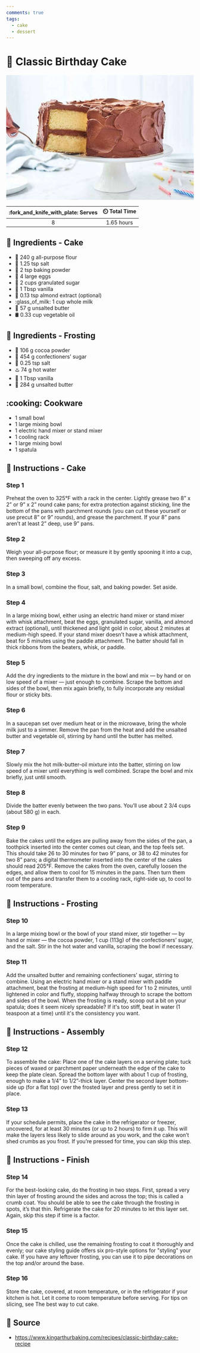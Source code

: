 ```yaml
---
comments: true
tags:
  - cake
  - dessert
---
```

# :cake: Classic Birthday Cake

![Classic Birthday Cake](../assets/images/classic-birthday-cake.jpg)

| :fork_and_knife_with_plate: Serves | :timer_clock: Total Time |
|:----------------------------------:|:-----------------------: |
| 8 | 1.65 hours |

## :salt: Ingredients - Cake

- :ear_of_rice: 240 g all-purpose flour
- :salt: 1.25 tsp salt
- :dash: 2 tsp baking powder
- :egg: 4 large eggs
- :candy: 2 cups granulated sugar
- :icecream: 1 Tbsp vanilla
- :chestnut: 0.13 tsp almond extract (optional)
- :glass_of_milk: 1 cup whole milk
- :butter: 57 g unsalted butter
- :oil_drum: 0.33 cup vegetable oil

## :salt: Ingredients - Frosting

- :chocolate_bar: 106 g cocoa powder
- :candy: 454 g confectioners’ sugar
- :salt: 0.25 tsp salt
- :hotsprings: 74 g hot water
- :icecream: 1 Tbsp vanilla
- :butter: 284 g unsalted butter

## :cooking: Cookware

- 1 small bowl
- 1 large mixing bowl
- 1 electric hand mixer or stand mixer
- 1 cooling rack
- 1 large mixing bowl
- 1 spatula

## :pencil: Instructions - Cake

### Step 1

Preheat the oven to 325°F with a rack in the center. Lightly grease two 8” x 2” or 9” x 2”
round cake pans; for extra protection against sticking, line the bottom of the pans with parchment rounds (you can cut
these yourself or use precut 8” or 9” rounds), and grease the parchment. If your 8” pans aren’t at least 2”
deep, use 9” pans.

### Step 2

Weigh your all-purpose flour; or measure it by gently spooning it into a cup, then sweeping off any excess.

### Step 3

In a small bowl, combine the flour, salt, and baking powder. Set aside.

### Step 4

In a large mixing bowl, either using an electric hand mixer or stand mixer with whisk attachment, beat the eggs,
granulated sugar, vanilla, and almond extract (optional), until thickened and light gold in color, about 2 minutes at
medium-high speed. If your stand mixer doesn’t have a whisk attachment, beat for 5 minutes using the paddle
attachment. The batter should fall in thick ribbons from the beaters, whisk, or paddle.

### Step 5

Add the dry ingredients to the mixture in the bowl and mix — by hand or on low speed of a mixer — just enough to
combine. Scrape the bottom and sides of the bowl, then mix again briefly, to fully incorporate any residual flour or
sticky bits.

### Step 6

In a saucepan set over medium heat or in the microwave, bring the whole milk just to a simmer. Remove the pan from the
heat and add the unsalted butter and vegetable oil, stirring by hand until the butter has melted.

### Step 7

Slowly mix the hot milk-butter-oil mixture into the batter, stirring on low speed of a mixer until everything is well
combined. Scrape the bowl and mix briefly, just until smooth.

### Step 8

Divide the batter evenly between the two pans. You’ll use about 2 3/4 cups (about 580 g) in each.

### Step 9

Bake the cakes until the edges are pulling away from the sides of the pan, a toothpick inserted into the center comes
out clean, and the top feels set. This should take 26 to 30 minutes for two 9” pans, or 38 to 42 minutes for two 8”
pans; a digital thermometer inserted into the center of the cakes should read 205°F. Remove the cakes from the oven,
carefully loosen the edges, and allow them to cool for 15 minutes in the pans. Then turn them out of the pans and
transfer them to a cooling rack, right-side up, to cool to room temperature.

## :pencil: Instructions - Frosting

### Step 10

In a large mixing bowl or the bowl of your stand mixer, stir together — by hand or mixer — the cocoa powder, 1 cup
(113g) of the confectioners’ sugar, and the salt. Stir in the hot water and vanilla, scraping the bowl if necessary.

### Step 11

Add the unsalted butter and remaining confectioners’ sugar, stirring to combine. Using an electric hand mixer or a
stand mixer with paddle attachment, beat the frosting at medium-high speed for 1 to 2 minutes, until lightened in color
and fluffy, stopping halfway through to scrape the bottom and sides of the bowl. When the frosting is ready, scoop out a
bit on your spatula; does it seem nicely spreadable? If it's too stiff, beat in water (1 teaspoon at a time) until it's
the consistency you want.

## :pencil: Instructions - Assembly

### Step 12

To assemble the cake: Place one of the cake layers on a serving plate; tuck pieces of waxed or parchment paper
underneath the edge of the cake to keep the plate clean. Spread the bottom layer with about 1 cup of frosting, enough to
make a 1/4” to 1/2”-thick layer. Center the second layer bottom-side up (for a flat top) over the frosted layer and
press gently to set it in place.

### Step 13

If your schedule permits, place the cake in the refrigerator or freezer, uncovered, for at least 30 minutes (or up to 2
hours) to firm it up. This will make the layers less likely to slide around as you work, and the cake won’t shed
crumbs as you frost. If you’re pressed for time, you can skip this step.

## :pencil: Instructions - Finish

### Step 14

For the best-looking cake, do the frosting in two steps. First, spread a very thin layer of frosting around the sides
and across the top; this is called a crumb coat. You should be able to see the cake through the frosting in spots, it’s
that thin. Refrigerate the cake for 20 minutes to let this layer set. Again, skip this step if time is a factor.

### Step 15

Once the cake is chilled, use the remaining frosting to coat it thoroughly and evenly; our cake styling guide offers six
pro-style options for "styling" your cake. If you have any leftover frosting, you can use it to pipe decorations on the
top and/or around the base.

### Step 16

Store the cake, covered, at room temperature, or in the refrigerator if your kitchen is hot. Let it come to room
temperature before serving. For tips on slicing, see The best way to cut cake.

## :link: Source

- <https://www.kingarthurbaking.com/recipes/classic-birthday-cake-recipe>
